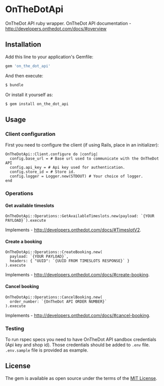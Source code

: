 # OnTheDotApi
OnTheDot API ruby wrapper. OnTheDot API documentation - http://developers.onthedot.com/docs/#overview

## Installation
Add this line to your application's Gemfile:

```ruby
gem 'on_the_dot_api'
```

And then execute:
```bash
$ bundle
```

Or install it yourself as:
```bash
$ gem install on_the_dot_api
```

## Usage

### Client configuration

First you need to configure the client (if using Rails, place in an initializer):
```
OnTheDotApi::Client.configure do |config|
  config.base_url = # Base url used to communicate with the OnTheDot API
  config.api_key = # Api key used for authentication.
  config.store_id = # Store id.
  config.logger = Logger.new(STDOUT) # Your choice of logger.
end
```

### Operations

#### Get available timeslots

```
OnTheDotApi::Operations::GetAvailableTimeslots.new(payload: `{YOUR PAYLOAD}`).execute
```

Implements - http://developers.onthedot.com/docs/#TimeslotV2.

#### Create a booking

```
OnTheDotApi::Operations::CreateBooking.new(
  payload: `{YOUR PAYLOAD}`,
  headers: { "UUID": `{UUID FROM TIMESLOTS RESPONSE}` }
).execute
```

Implements - http://developers.onthedot.com/docs/#create-booking.

#### Cancel booking

```
OnTheDotApi::Operations::CancelBooking.new(
  order_number: `{OnTheDot API ORDER NUMBER}`
).execute
```

Implements - http://developers.onthedot.com/docs/#cancel-booking.

### Testing

To run rspec specs you need to have OnTheDot API sandbox credentials (Api key and shop id). Those credentials should be added to `.env` file. `.env.sample` file is provided as example.

## License
The gem is available as open source under the terms of the [MIT License](http://opensource.org/licenses/MIT).
